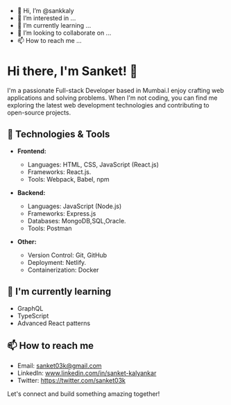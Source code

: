 - 👋 Hi, I’m @sankkaly
- 👀 I’m interested in ...
- 🌱 I’m currently learning ...
- 💞️ I’m looking to collaborate on ...
- 📫 How to reach me ...

<!---
sankkaly/sankkaly is a ✨ special ✨ repository because its `README.md` (this file) appears on your GitHub profile.
You can click the Preview link to take a look at your changes.
--->
# Hi there, I'm Sanket! 👋

I'm a passionate Full-stack Developer based in Mumbai.I enjoy crafting web applications and solving problems. When I'm not coding, you can find me exploring the latest web development technologies and contributing to open-source projects.

## 🔧 Technologies & Tools

- **Frontend:**
  - Languages: HTML, CSS, JavaScript (React.js)
  - Frameworks: React.js.
  - Tools: Webpack, Babel, npm

- **Backend:**
  - Languages: JavaScript (Node.js)
  - Frameworks: Express.js
  - Databases: MongoDB,SQL,Oracle.
  - Tools: Postman

- **Other:**
  - Version Control: Git, GitHub
  - Deployment: Netlify.
  - Containerization: Docker

## 🌱 I'm currently learning

- GraphQL
- TypeScript
- Advanced React patterns

## 📫 How to reach me

- Email: sanket03k@gmail.com
- LinkedIn: www.linkedin.com/in/sanket-kalyankar
- Twitter: https://twitter.com/sanket03k

Let's connect and build something amazing together!

